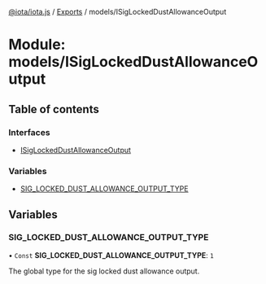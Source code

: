 [@iota/iota.js](../README.md) / [Exports](../modules.md) / models/ISigLockedDustAllowanceOutput

# Module: models/ISigLockedDustAllowanceOutput

## Table of contents

### Interfaces

- [ISigLockedDustAllowanceOutput](../interfaces/models_isiglockeddustallowanceoutput.isiglockeddustallowanceoutput.md)

### Variables

- [SIG\_LOCKED\_DUST\_ALLOWANCE\_OUTPUT\_TYPE](models_isiglockeddustallowanceoutput.md#sig_locked_dust_allowance_output_type)

## Variables

### SIG\_LOCKED\_DUST\_ALLOWANCE\_OUTPUT\_TYPE

• `Const` **SIG\_LOCKED\_DUST\_ALLOWANCE\_OUTPUT\_TYPE**: ``1``

The global type for the sig locked dust allowance output.

